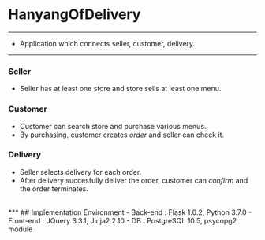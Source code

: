 # HanyangOfDelivery
***
- Application which connects seller, customer, delivery.
***
### Seller
- Seller has at least one store and store sells at least one menu.
### Customer
- Customer can search store and purchase various menus.
- By purchasing, customer creates *order* and seller can check it.
### Delivery
- Seller selects delivery for each order.
- After delivery succesfully deliver the order, customer can *confirm* and the order terminates.
<br>
***
## Implementation Environment
- Back-end : Flask 1.0.2, Python 3.7.0
- Front-end : JQuery 3.3.1, Jinja2 2.10
- DB : PostgreSQL 10.5, psycopg2 module
